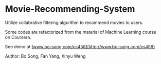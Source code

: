 # Movie-Recommending-System

Utilize collabrative filtering algorithm to recommend movies to users.

Some codes are refactorized from the material of Machine Learning course on Coursera.

See demo at [www.bo-song.com/cs458](http://www.bo-song.com/cs458)

Author: Bo Song, Fan Yang, Xinyu Weng
